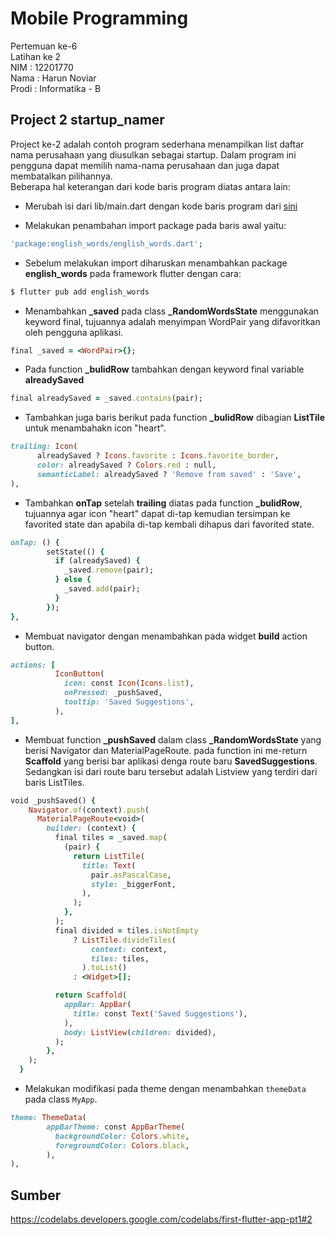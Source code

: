 # Mobile Programming

Pertemuan ke-6 </br>
Latihan ke 2 </br>
NIM : 12201770 </br>
Nama : Harun Noviar </br>
Prodi : Informatika - B

## Project 2 startup_namer

Project ke-2 adalah contoh program sederhana menampilkan list daftar nama perusahaan yang diusulkan sebagai startup. Dalam program ini pengguna dapat memilih nama-nama perusahaan dan juga dapat membatalkan pilihannya. </br>
Beberapa hal keterangan dari kode baris program diatas antara lain:

- Merubah isi dari lib/main.dart dengan kode baris program dari [sini](https://github.com/flutter/codelabs/blob/master/startup_namer/step4_infinite_list/lib/main.dart)

- Melakukan penambahan import package pada baris awal yaitu:

```ruby
'package:english_words/english_words.dart';
```

- Sebelum melakukan import diharuskan menambahkan package <b>english_words</b> pada framework flutter dengan cara:

```ruby
$ flutter pub add english_words
```

- Menambahkan <b>\_saved</b> pada class <b>\_RandomWordsState</b> menggunakan keyword final, tujuannya adalah menyimpan WordPair yang difavoritkan oleh pengguna aplikasi.

```ruby
final _saved = <WordPair>{};
```

- Pada function <b>\_bulidRow</b> tambahkan dengan keyword final variable <b>alreadySaved</b>

```ruby
final alreadySaved = _saved.contains(pair);
```

- Tambahkan juga baris berikut pada function <b>\_bulidRow</b> dibagian <b>ListTile</b> untuk menambahakn icon "heart".

```ruby
trailing: Icon(
      alreadySaved ? Icons.favorite : Icons.favorite_border,
      color: alreadySaved ? Colors.red : null,
      semanticLabel: alreadySaved ? 'Remove from saved' : 'Save',
),
```

- Tambahkan <b>onTap</b> setelah <b>trailing</b> diatas pada function <b>\_bulidRow</b>, tujuannya agar icon "heart" dapat di-tap kemudian tersimpan ke favorited state dan apabila di-tap kembali dihapus dari favorited state.

```ruby
onTap: () {
        setState(() {
          if (alreadySaved) {
            _saved.remove(pair);
          } else {
            _saved.add(pair);
          }
        });
},
```

- Membuat navigator dengan menambahkan pada widget <b>build</b> action button.

```ruby
actions: [
          IconButton(
            icon: const Icon(Icons.list),
            onPressed: _pushSaved,
            tooltip: 'Saved Suggestions',
          ),
],
```

- Membuat function <b>\_pushSaved</b> dalam class <b>\_RandomWordsState</b> yang berisi Navigator dan MaterialPageRoute. pada function ini me-return <b>Scaffold</b> yang berisi bar aplikasi denga route baru <b>SavedSuggestions</b>. Sedangkan isi dari route baru tersebut adalah Listview yang terdiri dari baris ListTiles.

```ruby
void _pushSaved() {
    Navigator.of(context).push(
      MaterialPageRoute<void>(
        builder: (context) {
          final tiles = _saved.map(
            (pair) {
              return ListTile(
                title: Text(
                  pair.asPascalCase,
                  style: _biggerFont,
                ),
              );
            },
          );
          final divided = tiles.isNotEmpty
              ? ListTile.divideTiles(
                  context: context,
                  tiles: tiles,
                ).toList()
              : <Widget>[];

          return Scaffold(
            appBar: AppBar(
              title: const Text('Saved Suggestions'),
            ),
            body: ListView(children: divided),
          );
        },
    );
  }
```

- Melakukan modifikasi pada theme dengan menambahkan `themeData` pada class `MyApp`.

```ruby
theme: ThemeData(
        appBarTheme: const AppBarTheme(
          backgroundColor: Colors.white,
          foregroundColor: Colors.black,
        ),
),
```

## Sumber

https://codelabs.developers.google.com/codelabs/first-flutter-app-pt1#2
